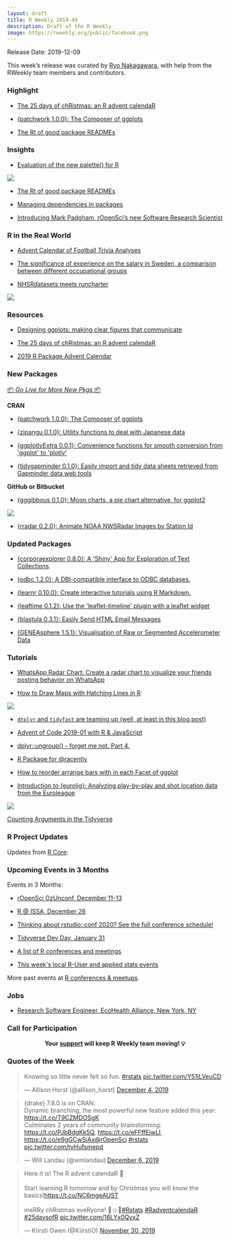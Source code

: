```yaml
---
layout: draft
title: R Weekly 2019-49
description: Draft of the R Weekly
image: https://rweekly.org/public/facebook.png
---
```


Release Date: 2019-12-09

This week’s release was curated by [Ryo Nakagawara](https://twitter.com/R_by_Ryo), with help from the RWeekly team members and contributors.

###  Highlight

+ [The 25 days of chRistmas: an R advent calendaR](https://kiirstio.wixsite.com/kowen/post/the-25-days-of-christmas-an-r-advent-calendar)

+ [{patchwork 1.0.0}: The Composer of ggplots](https://www.data-imaginist.com/2019/patch-it-up-and-send-it-out/)

+ [The Rt of good package READMEs](https://blog.r-hub.io/2019/12/03/readmes/)

### Insights

+ [Evaluation of the new palette() for R](https://nowosad.github.io/post/cbc-bp1/)

![](https://raw.githubusercontent.com/rweekly/image/master/2019-12-09/new-color-pal.png)

+ [The Rt of good package READMEs](https://blog.r-hub.io/2019/12/03/readmes/)

+ [Managing dependencies in packages](https://irudnyts.github.io//managing-dependencies-in-packages/)

+ [Introducing Mark Padgham, rOpenSci’s new Software Research Scientist](https://ropensci.org/blog/2019/12/03/mark-padgham/)

### R in the Real World

+ [Advent Calendar of Football Trivia Analyses](https://www.robert-hickman.eu/post/advent_calendar_trivia/)

+ [The significance of experience on the salary in Sweden, a comparison between different occupational groups](http://mikaellundqvist.rbind.io/2019/12/02/the-significance-of-experience-on-the-salary-in-sweden-a-comparison-between-different-occupational-groups/)

+ [NHSRdatasets meets runcharter](https://johnmackintosh.com/2019-12-03-Plotting-NHSRDatasets-with-runcharter/)

![](https://raw.githubusercontent.com/rweekly/image/master/2019-12-09/nhsr-runcharter.png)

###  Resources

+ [Designing ggplots: making clear figures that communicate](https://malco.io/talk/designing-ggplots/)

+ [The 25 days of chRistmas: an R advent calendaR](https://kiirstio.wixsite.com/kowen/post/the-25-days-of-christmas-an-r-advent-calendar)

+ [2019 R Package Advent Calendar](https://www.hvitfeldt.me/packagecalendar/2019/)

###  New Packages

<p class="added-hostname"><a href="https://rweekly.org/live" target="_blank" class="externalLink">📦 <i>Go Live for More New Pkgs</i> 📦</a></p>

**CRAN**

+ [{patchwork 1.0.0}: The Composer of ggplots](https://www.data-imaginist.com/2019/patch-it-up-and-send-it-out/)

+ [{zipangu 0.1.0}: Utility functions to deal with Japanese data](https://cran.r-project.org/package=zipangu)

+ [{ggplotlyExtra 0.0.1}: Convenience functions for smooth conversion from 'ggplot' to 'plotly'](https://cran.r-project.org/package=ggplotlyExtra)

+ [{tidygapminder 0.1.0}: Easily import and tidy data sheets retrieved from Gapminder data web tools](https://cran.r-project.org/package=tidygapminder)

**GitHub or Bitbucket**

+ [{gggibbous 0.1.0}: Moon charts, a pie chart alternative, for ggplot2 ](https://github.com/mnbram/gggibbous)

![](https://raw.githubusercontent.com/rweekly/image/master/2019-12-09/gggibbous.png)

+ [{rradar 0.2.0}: Animate NOAA NWSRadar Images by Station Id](https://github.com/hrbrmstr/rradar)

### Updated Packages

+ [{corporaexplorer 0.8.0}: A 'Shiny' App for Exploration of Text Collections](https://cran.r-project.org/package=corporaexplorer).

+ [{odbc 1.2.0}: A DBI-compatible interface to ODBC databases.](https://www.tidyverse.org/blog/2019/12/odbc-1-2-0/)

+ [{learnr 0.10.0}: Create interactive tutorials using R Markdown.](https://blog.rstudio.com/2019/12/02/learnr-0-10-0/)

+ [{leaftime 0.1.2}: Use the 'leaflet-timeline' plugin with a leaflet widget](https://cran.r-project.org/package=leaftime)

+ [{blastula 0.3.1}: Easily Send HTML Email Messages](https://cran.r-project.org/package=blastula)

+ [{GENEAsphere 1.5.1}: Visualisation of Raw or Segmented Accelerometer Data](https://cran.r-project.org/package=GENEAsphere)

###  Tutorials

+ [WhatsApp Radar Chart: Create a radar chart to visualize your friends posting behavior on WhatsApp](https://ggplot2tutor.com/radar-chart/radar-chart-whatsapp/)

+ [How to Draw Maps with Hatching Lines in R](https://flowingdata.com/2019/12/02/how-to-draw-maps-with-hatching-lines-in-r/)

![](https://raw.githubusercontent.com/rweekly/image/master/2019-12-09/hatching-lines-and-albers-projection.png)

+ [`dtplyr` and `tidyfast` are teaming up (well, at least in this blog post)](https://tysonbarrett.com//jekyll/update/2019/12/03/workflow_dtplyr_tidyfast/)

+ [Advent of Code 2019-01 with R & JavaScript](https://colinfay.me/aoc-2019-01/)

+ [dplyr::ungroup() - forget me not. Part 4.](https://coolbutuseless.github.io/2019/12/06/dplyrungroup-forget-me-not.-part-4./)

+ [R Package for @racently](https://datawookie.netlify.com/blog/2019/12/r-package-for-racently/)

+ [How to reorder arrange bars with in each Facet of ggplot](https://www.programmingwithr.com/how-to-reorder-arrange-bars-with-in-each-facet-of-ggplot/)

+ [Introduction to {eurolig}: Analyzing play-by-play and shot location data from the Euroleague](https://solmos.netlify.com/post/2019-11-28-introduction-to-eurolig/introduction-to-eurolig/)

![](https://raw.githubusercontent.com/rweekly/image/master/2019-12-09/eurolig-shotchart.png)

[Counting Arguments in the Tidyverse](https://www.jumpingrivers.com/blog/counting-arguments-in-the-tidyverse/)

<!--<div class="post-more-begin></div><div class="post-more-end"></div>-->

###  R Project Updates

Updates from [R Core](http://developer.r-project.org/blosxom.cgi/R-devel/NEWS):

###  Upcoming Events in 3 Months

Events in 3 Months:

+ [rOpenSci OzUnconf, December 11-13](https://ozunconf19.ropensci.org/)

+ [R @ ISSA, December 26](https://r-iisa2019.rbind.io/)

+ [Thinking about rstudio::conf 2020? See the full conference schedule!](https://blog.rstudio.com/2019/11/25/thinking-about-rstudio-conf-2020-see-the-full-conference-schedule/)

+ [Tidyverse Dev Day, January 31](https://www.tidyverse.org/blog/2019/11/tidyverse-dev-day-2020/)

+ [A list of R conferences and meetings](https://jumpingrivers.github.io/meetingsR/events.html)

+ [This week's local R-User and applied stats events](https://community.rstudio.com/c/irl)

More past events at [R conferences & meetups](https://conf.rweekly.org).

### Jobs

+ [Research Software Engineer, EcoHealth Alliance, New York, NY](https://www.ecohealthalliance.org/career/research-software-engineer)

###  Call for Participation

<p class="hide-support added-hostname support-rweekly" style="text-align: center;font-weight: bold;">Your <a class="non-visited externalLink" href="https://www.patreon.com/rweekly" onclick="pas(this)">support</a> will keep R Weekly team moving! 💡</p>

###  Quotes of the Week

<blockquote class="twitter-tweet"><p lang="en" dir="ltr">Knowing so little never felt so fun. <a href="https://twitter.com/hashtag/rstats?src=hash&amp;ref_src=twsrc%5Etfw">#rstats</a> <a href="https://t.co/Y51lLVeuCD">pic.twitter.com/Y51lLVeuCD</a></p>&mdash; Allison Horst (@allison_horst) <a href="https://twitter.com/allison_horst/status/1202229050284003328?ref_src=twsrc%5Etfw">December 4, 2019</a></blockquote> <script async src="https://platform.twitter.com/widgets.js" charset="utf-8"></script> 

<blockquote class="twitter-tweet"><p lang="en" dir="ltr">{drake} 7.8.0 is on CRAN.<br>Dynamic branching, the most powerful new feature added this year: <a href="https://t.co/T9CZMDOSgK">https://t.co/T9CZMDOSgK</a><br>Culminates 2 years of community brainstorming: <a href="https://t.co/PJbBdgKk5Q">https://t.co/PJbBdgKk5Q</a>, <a href="https://t.co/eFFffEjwLI">https://t.co/eFFffEjwLI</a>, <a href="https://t.co/e9gGCwSiAx">https://t.co/e9gGCwSiAx</a><a href="https://twitter.com/rOpenSci?ref_src=twsrc%5Etfw">@rOpenSci</a> <a href="https://twitter.com/hashtag/rstats?src=hash&amp;ref_src=twsrc%5Etfw">#rstats</a> <a href="https://t.co/tyHufsmepd">pic.twitter.com/tyHufsmepd</a></p>&mdash; Will Landau (@wmlandau) <a href="https://twitter.com/wmlandau/status/1202947858170814465?ref_src=twsrc%5Etfw">December 6, 2019</a></blockquote> <script async src="https://platform.twitter.com/widgets.js" charset="utf-8"></script> 

<blockquote class="twitter-tweet"><p lang="en" dir="ltr">Here it is! The R advent calendaR 🎁<br><br>Start learning R tomorrow and by Christmas you will know the basics!<a href="https://t.co/NC6mgeAUST">https://t.co/NC6mgeAUST</a><br><br>meRRy chRistmas eveRyone! 🎄☺️🎀<a href="https://twitter.com/hashtag/Rstats?src=hash&amp;ref_src=twsrc%5Etfw">#Rstats</a> <a href="https://twitter.com/hashtag/RadventcalendaR?src=hash&amp;ref_src=twsrc%5Etfw">#RadventcalendaR</a> <a href="https://twitter.com/hashtag/25daysofR?src=hash&amp;ref_src=twsrc%5Etfw">#25daysofR</a> <a href="https://t.co/16LYx0QyxZ">pic.twitter.com/16LYx0QyxZ</a></p>&mdash; Kiirsti Owen (@KiirstiO) <a href="https://twitter.com/KiirstiO/status/1200810834555015169?ref_src=twsrc%5Etfw">November 30, 2019</a></blockquote> <script async src="https://platform.twitter.com/widgets.js" charset="utf-8"></script> 
